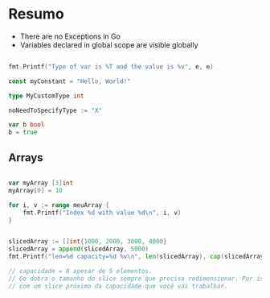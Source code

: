# Resumo

- There are no Exceptions in Go
- Variables declared in global scope are visible globally



```go

fmt.Printf("Type of var is %T and the value is %v", e, e)

const myConstant = "Hello, World!"

type MyCustomType int

noNeedToSpecifyType := "X" 

var b bool
b = true

```


## Arrays

```go

var myArray [3]int
myArray[0] = 10

for i, v := range meuArray {
    fmt.Printf("Index %d with value %d\n", i, v)
}


slicedArray := []int{1000, 2000, 3000, 4000}
slicedArray = append(slicedArray, 5000)
fmt.Printf("len=%d capacity=%d %v\n", len(slicedArray), cap(slicedArray), slicedArray)

// capacidade = 8 apesar de 5 elementos.
// Go dobra o tamanho do slice sempre que precisa redimensionar. Por isso tente trabalhar
// com um slice próximo da capacidade que você vai trabalhar.

```
